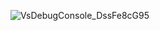 
![VsDebugConsole_DssFe8cG95](https://user-images.githubusercontent.com/34861787/222811419-3795f6d4-a45b-4d6b-bdca-5eda0c4ace0a.gif)
